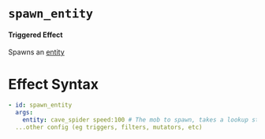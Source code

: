 # `spawn_entity`
#### Triggered Effect

Spawns an [entity](https://plugins.auxilor.io/all-plugins/the-entity-lookup-system)

# Effect Syntax
```yaml
- id: spawn_entity
  args:
    entity: cave_spider speed:100 # The mob to spawn, takes a lookup string
  ...other config (eg triggers, filters, mutators, etc)
```
